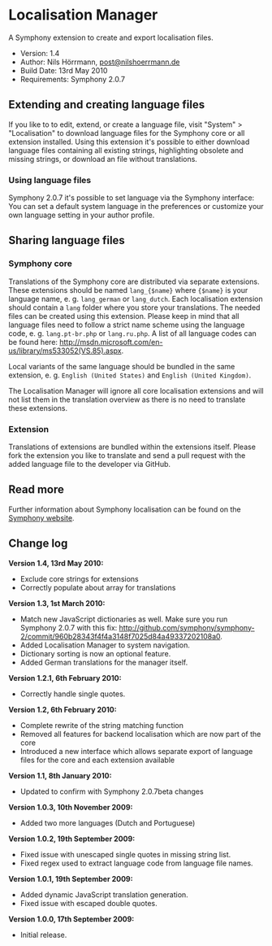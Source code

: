 # Localisation Manager

A Symphony extension to create and export localisation files.

- Version: 1.4
- Author: Nils Hörrmann, post@nilshoerrmann.de
- Build Date: 13rd May 2010
- Requirements: Symphony 2.0.7


## Extending and creating language files

If you like to to edit, extend, or create a language file, visit "System" > "Localisation" to download language files for the Symphony core or all extension installed. Using this extension it's possible to either download language files containing all existing strings, highlighting obsolete and missing strings, or download an file without translations. 


### Using language files

Symphony 2.0.7 it's possible to set language via the Symphony interface: You can set a default system language in the preferences or customize your own language setting in your author profile. 


## Sharing language files

### Symphony core

Translations of the Symphony core are distributed via separate extensions. These extensions should be named `lang_{$name}` where `{$name}` is your language name, e. g. `lang_german` or `lang_dutch`. Each localisation extension should contain a `lang` folder where you store your translations. The needed files can be created using this extension. Please keep in mind that all language files need to follow a strict name scheme using the language code, e. g. `lang.pt-br.php` or `lang.ru.php`. A list of all language codes can be found here: <http://msdn.microsoft.com/en-us/library/ms533052(VS.85).aspx>.

Local variants of the same language should be bundled in the same extension, e. g. `English (United States)` and `English (United Kingdom)`.

The Localisation Manager will ignore all core localisation extensions and will not list them in the translation overview as there is no need to translate these extensions.

### Extension

Translations of extensions are bundled within the extensions itself. Please fork the extension you like to translate and send a pull request with the added language file to the developer via GitHub.


## Read more

Further information about Symphony localisation can be found on the [Symphony website](http://symphony-cms.com/learn/articles/view/localisation-in-symphony/).


## Change log

**Version 1.4, 13rd May 2010:**

- Exclude core strings for extensions
- Correctly populate about array for translations

**Version 1.3, 1st March 2010:**

- Match new JavaScript dictionaries as well. Make sure you run Symphony 2.0.7 with this fix: <http://github.com/symphony/symphony-2/commit/960b28343f4f4a3148f7025d84a49337202108a0>.
- Added Localisation Manager to system navigation.
- Dictionary sorting is now an optional feature.
- Added German translations for the manager itself.

**Version 1.2.1, 6th February 2010:**

- Correctly handle single quotes.

**Version 1.2, 6th February 2010:**

- Complete rewrite of the string matching function
- Removed all features for backend localisation which are now part of the core
- Introduced a new interface which allows separate export of language files for the core and each extension available

**Version 1.1, 8th January 2010:**

- Updated to confirm with Symphony 2.0.7beta changes

**Version 1.0.3, 10th November 2009:**

- Added two more languages (Dutch and Portuguese)

**Version 1.0.2, 19th September 2009:**

- Fixed issue with unescaped single quotes in missing string list.
- Fixed regex used to extract language code from language file names.

**Version 1.0.1, 19th September 2009:** 

- Added dynamic JavaScript translation generation.
- Fixed issue with escaped double quotes.

**Version 1.0.0, 17th September 2009:**

- Initial release.